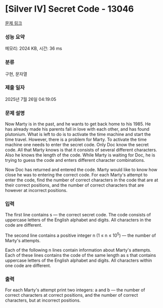 # [Silver IV] Secret Code - 13046 

[문제 링크](https://www.acmicpc.net/problem/13046) 

### 성능 요약

메모리: 2024 KB, 시간: 36 ms

### 분류

구현, 문자열

### 제출 일자

2025년 7월 26일 04:19:05

### 문제 설명

<p>Now Marty is in the past, and he wants to get back home to his 1985. He has already made his parents fall in love with each other, and has found plutonium. What is left to do is to activate the time machine and start the time travel. However, there is a problem for Marty. To activate the time machine one needs to enter the secret code. Only Doc know the secret code. All that Marty knows is that it consists of several different characters. Also he knows the length of the code. While Marty is waiting for Doc, he is trying to guess the code and enters different character combinations.</p>

<p>Now Doc has returned and entered the code. Marty would like to know how close he was to entering the correct code. For each Marty's attempt to enter the code, find the number of correct characters in the code that are at their correct positions, and the number of correct characters that are however at incorrect positions.</p>

### 입력 

 <p>The first line contains s — the correct secret code. The code consists of uppercase letters of the English alphabet and digits. All characters in the code are different.</p>

<p>The second line contains a positive integer n (1 ≤ n ≤ 10<sup>5</sup>) — the number of Marty's attempts.</p>

<p>Each of the following n lines contain information about Marty's attempts. Each of these lines contains the code of the same length as s that contains uppercase letters of the English alphabet and digits. All characters within one code are different.</p>

### 출력 

 <p>For each Marty's attempt print two integers: a and b — the number of correct characters at correct positions, and the number of correct characters, but at incorrect positions.</p>

<p> </p>

